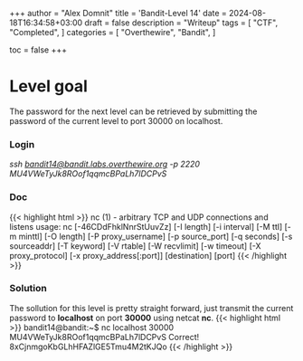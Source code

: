 +++
author = "Alex Domnit"
title = 'Bandit-Level 14'
date = 2024-08-18T16:34:58+03:00
draft = false
description = "Writeup"
tags = [
    "CTF",
    "Completed",
]
categories = [
    "Overthewire",
    "Bandit",
]

toc = false
+++

# Level goal
The password for the next level can be retrieved by submitting the password of the current level to port 30000 on localhost.

### Login
*ssh bandit14@bandit.labs.overthewire.org -p 2220*\
*MU4VWeTyJk8ROof1qqmcBPaLh7lDCPvS*

### Doc
{{< highlight html >}}
nc (1)               - arbitrary TCP and UDP connections and listens
usage: nc [-46CDdFhklNnrStUuvZz] [-I length] [-i interval] [-M ttl]
	  [-m minttl] [-O length] [-P proxy_username] [-p source_port]
	  [-q seconds] [-s sourceaddr] [-T keyword] [-V rtable] [-W recvlimit]
	  [-w timeout] [-X proxy_protocol] [-x proxy_address[:port]]
	  [destination] [port]
{{< /highlight >}}

### Solution
The sollution for this level is pretty straight forward, just transmit the current password to **localhost** on port **30000**  using netcat **nc**.
{{< highlight html >}}
bandit14@bandit:~$ nc localhost 30000
MU4VWeTyJk8ROof1qqmcBPaLh7lDCPvS
Correct!
8xCjnmgoKbGLhHFAZlGE5Tmu4M2tKJQo
{{< /highlight >}}
